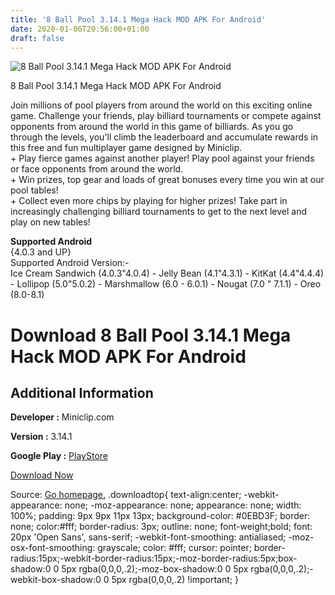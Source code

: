 ```yaml
---
title: '8 Ball Pool 3.14.1 Mega Hack MOD APK For Android'
date: 2020-01-06T20:56:00+01:00
draft: false
---
```


![8 Ball Pool 3.14.1 Mega Hack MOD APK For Android](https://i1.wp.com/apkhome.net/wp-content/uploads/2018/07/8-Ball-Pool-3.14.1.png "8 Ball Pool 3.14.1 Mega Hack MOD APK For Android")

  

8 Ball Pool 3.14.1 Mega Hack MOD APK For Android

Join millions of pool players from around the world on this exciting online game. Challenge your friends, play billiard tournaments or compete against opponents from around the world in this game of billiards. As you go through the levels, you'll climb the leaderboard and accumulate rewards in this free and fun multiplayer game designed by Miniclip.  
\+ Play fierce games against another player! Play pool against your friends or face opponents from around the world.  
\+ Win prizes, top gear and loads of great bonuses every time you win at our pool tables!  
\+ Collect even more chips by playing for higher prizes! Take part in increasingly challenging billiard tournaments to get to the next level and play on new tables!

**Supported Android**  
{4.0.3 and UP}  
Supported Android Version:-  
Ice Cream Sandwich (4.0.3"4.0.4) - Jelly Bean (4.1"4.3.1) - KitKat (4.4"4.4.4) - Lollipop (5.0"5.0.2) - Marshmallow (6.0 - 6.0.1) - Nougat (7.0 " 7.1.1) - Oreo (8.0-8.1)

Download 8 Ball Pool 3.14.1 Mega Hack MOD APK For Android
=========================================================

Additional Information
----------------------

**Developer :** Miniclip.com

**Version :** 3.14.1

**Google Play :** [PlayStore](https://play.google.com/store/apps/details?id=com.miniclip.eightballpool)

  

[Download Now](https://store4app.co/post/8-ball-pool-3-14-1-mega-hack-mod-apk-for-android_1573671996)

  
Source: [Go homepage.](https://store4app.co/post/8-ball-pool-3-14-1-mega-hack-mod-apk-for-android_1573671996) .downloadtop{ text-align:center; -webkit-appearance: none; -moz-appearance: none; appearance: none; width: 100%; padding: 9px 9px 11px 13px; background-color: #0EBD3F; border: none; color:#fff; border-radius: 3px; outline: none; font-weight;bold; font: 20px 'Open Sans', sans-serif; -webkit-font-smoothing: antialiased; -moz-osx-font-smoothing: grayscale; color: #fff; cursor: pointer; border-radius:15px;-webkit-border-radius:15px;-moz-border-radius:5px;box-shadow:0 0 5px rgba(0,0,0,.2);-moz-box-shadow:0 0 5px rgba(0,0,0,.2);-webkit-box-shadow:0 0 5px rgba(0,0,0,.2) !important; }